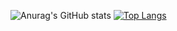 
![Anurag's GitHub stats](https://github-readme-stats.vercel.app/api?username=NiceBoom&show_icons=true&theme=radical)
[![Top Langs](https://github-readme-stats.vercel.app/api/top-langs/?username=NiceBoom&layout=compact)](https://github.com/anuraghazra/github-readme-stats)




<!--
**NiceBoom/NiceBoom** is a ✨ _special_ ✨ repository because its `README.md` (this file) appears on your GitHub profile.

Here are some ideas to get you started:

- 🔭 I’m currently working on ...
- 🌱 I’m currently learning ...
- 👯 I’m looking to collaborate on ...
- 🤔 I’m looking for help with ...
- 💬 Ask me about ...
- 📫 How to reach me: ...
- 😄 Pronouns: ...
- ⚡ Fun fact: ...
-->
